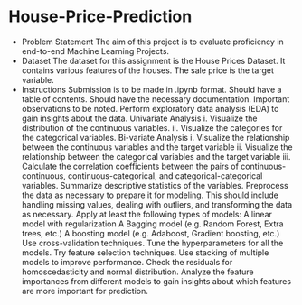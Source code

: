 # House-Price-Prediction

- Problem Statement The aim of this project is to evaluate proficiency in end-to-end Machine Learning Projects.
- Dataset The dataset for this assignment is the House Prices Dataset. It contains various features of the houses. The sale price is the target variable.
- Instructions
Submission is to be made in .ipynb format.
Should have a table of contents.
Should have the necessary documentation.
Important observations to be noted.
Perform exploratory data analysis (EDA) to gain insights about the data.
Univariate Analysis
 i. Visualize the distribution of the continuous variables.
 ii. Visualize the categories for the categorical variables.
Bi-variate Analysis
 i. Visualize the relationship between the continuous variables and the target variable
 ii. Visualize the relationship between the categorical variables and the target variable
 iii. Calculate the correlation coefficients between the pairs of continuous-continuous, continuous-categorical, and categorical-categorical variables. 
Summarize descriptive statistics of the variables.
Preprocess the data as necessary to prepare it for modeling. This should include handling missing values, dealing with outliers, and transforming the data as necessary.
Apply at least the following types of models:
A linear model with regularization
A Bagging model (e.g. Random Forest, Extra trees, etc.)
A boosting model (e.g. Adaboost, Gradient boosting, etc.)
Use cross-validation techniques.
Tune the hyperparameters for all the models.
Try feature selection techniques.
Use stacking of multiple models to improve performance.
Check the residuals for homoscedasticity and normal distribution.
Analyze the feature importances from different models to gain insights about which features are more important for prediction.
